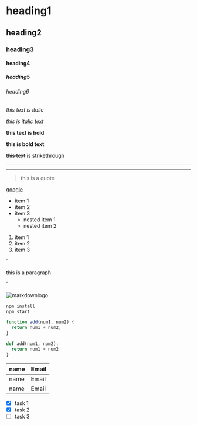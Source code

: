 <!-- Headings -->

# heading1

## heading2

### heading3

#### heading4

##### heading5

###### heading6

<!-- italic -->

_this text is italic_

_this is italic text_

<!-- strong -->

**this text is bold**

**this is bold text**

<!-- strikethrough-->

~~this text~~ is strikethrough

<!-- horizontal rule-->

---

---

<!-- blockquote-->

> this is a quote

<!-- links-->

[google](www.google.com)

<!-- ul -->

- item 1
- item 2
- item 3
  - nested item 1
  - nested item 2

<!-- ol -->

1. item 1
1. item 2
1. item 3

<!-- inline code blocks -->

´<p>this is a paragraph</p>´

<!-- images -->

![markdownlogo](https://markdown-here.com/img/icon256.png)

<!-- Github Markdown -->

<!--  code blocks -->

```bash
npm install
npm start
```

```javascript
function add(num1, num2) {
  return num1 + num2;
}
```

```python
def add(num1, num2):
  return num1 + num2
}
```

<!-- tables -->

| name | Email |
| ---- | ----- |
| name | Email |
| name | Email |

<!-- task lists -->

- [x] task 1
- [x] task 2
- [ ] task 3
